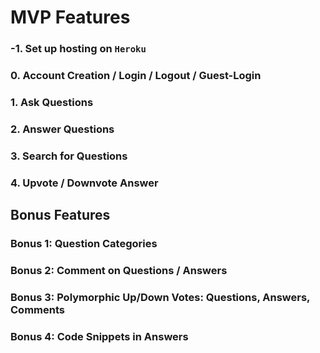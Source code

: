 
# MVP Features

### -1. Set up hosting on `Heroku`

### 0. Account Creation / Login / Logout / Guest-Login


### 1. Ask Questions


### 2. Answer Questions


### 3. Search for Questions


### 4. Upvote / Downvote Answer

## Bonus Features

### Bonus 1: Question Categories

### Bonus 2: Comment on Questions / Answers

### Bonus 3: Polymorphic Up/Down Votes: Questions, Answers, Comments

### Bonus 4: Code Snippets in Answers

